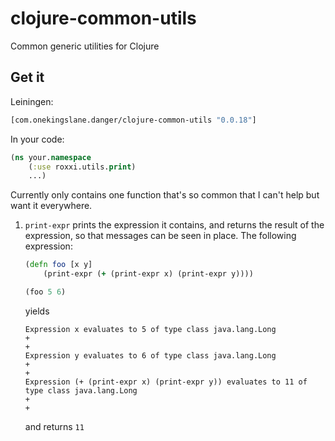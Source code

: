 clojure-common-utils
==========

Common generic utilities for Clojure

Get it
------

Leiningen:
```clojure
[com.onekingslane.danger/clojure-common-utils "0.0.18"]
```

In your code:
```clojure
(ns your.namespace
    (:use roxxi.utils.print)
    ...)
```

Currently only contains one function that's so common that I can't
help but want it everywhere.

1. `print-expr` prints the expression it contains, and returns the
   result of the expression, so that messages can be seen in place. The
   following expression:

    ```clojure
    (defn foo [x y]
        (print-expr (+ (print-expr x) (print-expr y))))

    (foo 5 6)
    ```

    yields

    ```log
    Expression x evaluates to 5 of type class java.lang.Long
    +
    +
    Expression y evaluates to 6 of type class java.lang.Long
    +
    +
    Expression (+ (print-expr x) (print-expr y)) evaluates to 11 of type class java.lang.Long
    +
    +
    ```

    and returns `11`

